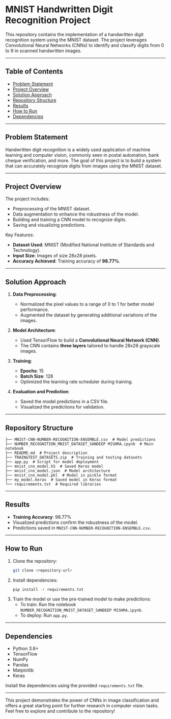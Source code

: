 
# MNIST Handwritten Digit Recognition Project

This repository contains the implementation of a handwritten digit recognition system using the MNIST dataset. The project leverages Convolutional Neural Networks (CNNs) to identify and classify digits from 0 to 9 in scanned handwritten images.

---

## Table of Contents
- [Problem Statement](#problem-statement)
- [Project Overview](#project-overview)
- [Solution Approach](#solution-approach)
- [Repository Structure](#repository-structure)
- [Results](#results)
- [How to Run](#how-to-run)
- [Dependencies](#dependencies)

---

## Problem Statement

Handwritten digit recognition is a widely used application of machine learning and computer vision, commonly seen in postal automation, bank cheque verification, and more. The goal of this project is to build a system that can accurately recognize digits from images using the MNIST dataset.

---

## Project Overview

The project includes:
- Preprocessing of the MNIST dataset.
- Data augmentation to enhance the robustness of the model.
- Building and training a CNN model to recognize digits.
- Saving and visualizing predictions.

Key Features:
- **Dataset Used**: MNIST (Modified National Institute of Standards and Technology).
- **Input Size**: Images of size 28x28 pixels.
- **Accuracy Achieved**: Training accuracy of **98.77%**.

---

## Solution Approach

1. **Data Preprocessing**:
   - Normalized the pixel values to a range of 0 to 1 for better model performance.
   - Augmented the dataset by generating additional variations of the images.

2. **Model Architecture**:
   - Used TensorFlow to build a **Convolutional Neural Network (CNN)**.
   - The CNN contains **three layers** tailored to handle 28x28 grayscale images.

3. **Training**:
   - **Epochs**: 15
   - **Batch Size**: 128
   - Optimized the learning rate scheduler during training.

4. **Evaluation and Prediction**:
   - Saved the model predictions in a CSV file.
   - Visualized the predictions for validation.

---

## Repository Structure

```plaintext
├── MNIST-CNN-NUMBER-RECOGNITION-ENSEMBLE.csv  # Model predictions
├── NUMBER_RECOGNITION_MNIST_DATASET_SANDEEP MISHRA.ipynb  # Main notebook
├── README.md  # Project description
├── TRAIN&TEST_DATASETS.zip  # Training and testing datasets
├── app.py  # Script for model deployment
├── mnist_cnn_model.h5  # Saved Keras model
├── mnist_cnn_model.json  # Model architecture
├── mnist_cnn_model.pkl  # Model in pickle format
├── my_model.keras  # Saved model in Keras format
└── requirements.txt  # Required libraries
```

---

## Results

- **Training Accuracy**: 98.77%
- Visualized predictions confirm the robustness of the model.
- Predictions saved in `MNIST-CNN-NUMBER-RECOGNITION-ENSEMBLE.csv`.

---

## How to Run

1. Clone the repository:
   ```bash
   git clone <repository-url>
   ```
2. Install dependencies:
   ```bash
   pip install -r requirements.txt
   ```
3. Train the model or use the pre-trained model to make predictions:
   - To train: Run the notebook `NUMBER_RECOGNITION_MNIST_DATASET_SANDEEP MISHRA.ipynb`.
   - To deploy: Run `app.py`.

---

## Dependencies

- Python 3.8+
- TensorFlow
- NumPy
- Pandas
- Matplotlib
- Keras

Install the dependencies using the provided `requirements.txt` file.

---

This project demonstrates the power of CNNs in image classification and offers a great starting point for further research in computer vision tasks. Feel free to explore and contribute to the repository!

